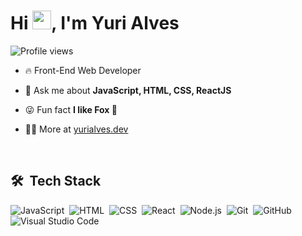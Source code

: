 <h1 align="left">Hi <img src="https://raw.githubusercontent.com/kaueMarques/kaueMarques/master/hi.gif" height="30px">, I'm Yuri Alves</h1>
<p align="left"> <img src="https://komarev.com/ghpvc/?username=yuripiresalves&color=yellow" alt="Profile views" /> </p>

- 🔥 Front-End Web Developer

- 💬 Ask me about **JavaScript, HTML, CSS, ReactJS**

- 😜 Fun fact **I like Fox 🦊**

- 👨‍💻 More at [yurialves.dev](https://yurialves.dev)

<br>

## 🛠 &nbsp;Tech Stack

![JavaScript](https://img.shields.io/badge/-JavaScript-05122A?style=flat&logo=javascript)&nbsp;
![HTML](https://img.shields.io/badge/-HTML-05122A?style=flat&logo=HTML5)&nbsp;
![CSS](https://img.shields.io/badge/-CSS-05122A?style=flat&logo=CSS3&logoColor=1572B6)&nbsp;
![React](https://img.shields.io/badge/-React-05122A?style=flat&logo=react)&nbsp;
![Node.js](https://img.shields.io/badge/-Node.js-05122A?style=flat&logo=node.js)&nbsp;
![Git](https://img.shields.io/badge/-Git-05122A?style=flat&logo=git)&nbsp;
![GitHub](https://img.shields.io/badge/-GitHub-05122A?style=flat&logo=github)&nbsp;
![Visual Studio Code](https://img.shields.io/badge/-Visual%20Studio%20Code-05122A?style=flat&logo=visual-studio-code&logoColor=007ACC)&nbsp;

<!--

<br>

## ⚙️ &nbsp;GitHub Analytics

<p align="left">
<img width="530em" src="https://github-readme-stats.vercel.app/api?username=yuripiresalves&show_icons=true&theme=vision-friendly-dark" alt="yuripiresalves's stats"/>
<img width="530em" src="https://github-readme-stats.vercel.app/api/top-langs/?username=yuripiresalves&layout=compact&theme=vision-friendly-dark" alt="yuripiresalves's most languages"/>
</p>


<br><br>

-->

<!--

## Contact

<p align="left" style="background:yellow">
<a href="https://linkedin.com/in/yuripiresalves" target="_blank">
  <img align="center" src="https://img.shields.io/badge/-yuripiresalves-05122A?style=flat&logo=linkedin" alt="linkedin"/>
</a>
<a href="https://instagram.com/yuripa07" target="_blank">
 <img align="center" src="https://img.shields.io/badge/-yuripa07-05122A?style=flat&logo=instagram" alt="instagram"/>
</a>
</p>

-->

<!--
**yuripiresalves/yuripiresalves** is a ✨ _special_ ✨ repository because its `README.md` (this file) appears on your GitHub profile.

Here are some ideas to get you started:

- 🔭 I’m currently working on ...
- 🌱 I’m currently learning ...
- 👯 I’m looking to collaborate on ...
- 🤔 I’m looking for help with ...
- 💬 Ask me about ...
- 📫 How to reach me: ...
- 😄 Pronouns: ...
- ⚡ Fun fact: ...
-->

